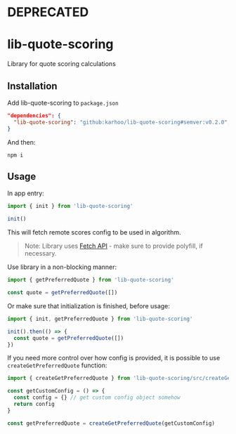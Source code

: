 # DEPRECATED

# lib-quote-scoring

Library for quote scoring calculations

## Installation

Add lib-quote-scoring to `package.json`
```json
"dependencies": {
  "lib-quote-scoring": "github:karhoo/lib-quote-scoring#semver:v0.2.0",
}
```

And then:
```console
npm i
```

## Usage

In app entry:

```js
import { init } from 'lib-quote-scoring'

init()
```

This will fetch remote scores config to be used in algorithm.

> Note: Library uses [Fetch API](https://developer.mozilla.org/en-US/docs/Web/API/WindowOrWorkerGlobalScope/fetch) - make sure to provide polyfill, if necessary.

Use library in a non-blocking manner:
```js
import { getPreferredQuote } from 'lib-quote-scoring'

const quote = getPreferredQuote([])
```

Or make sure that initialization is finished, before usage:
```js
import { init, getPreferredQuote } from 'lib-quote-scoring'

init().then(() => {
  const quote = getPreferredQuote([])
})
```

If you need more control over how config is provided, it is possible to use `createGetPreferredQuote` function:

```js
import { createGetPreferredQuote } from 'lib-quote-scoring/src/createGetPreferredQuote'

const getCustomConfig = () => {
  const config = {} // get custom config object somehow
  return config
}

const getPreferredQuote = createGetPreferredQuote(getCustomConfig)
```
